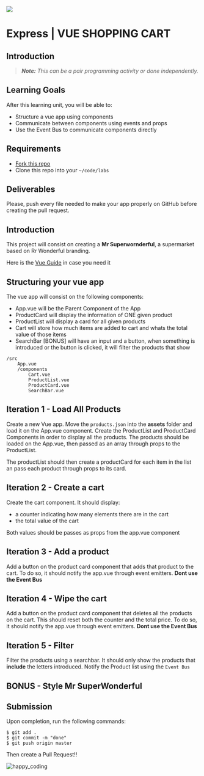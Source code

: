 ![](https://user-images.githubusercontent.com/970858/63474771-d6734700-c469-11e9-83bb-9429da563909.png)

# Express | VUE SHOPPING CART

## Introduction

> ***Note:*** _This can be a pair programming activity or done independently._

## Learning Goals

After this learning unit, you will be able to:

- Structure a vue app using components
- Communicate between components using events and props
- Use the Event Bus to communicate components directly

## Requirements

- [Fork this repo](https://guides.github.com/activities/forking/)
- Clone this repo into your `~/code/labs`

## Deliverables

Please, push every file needed to make your app properly on GitHub before creating the pull request.

## Introduction

This project will consist on creating a **Mr Superwornderful**, a supermarket based on Rr Wonderful branding.

Here is the [Vue Guide](https://vuejs.org/v2/guide/) in case you need it

## Structuring your vue app

The vue app will consist on the following components:

- App.vue will be the Parent Component of the App
- ProductCard will display the information of ONE given product
- ProductList will display a card for all given products
- Cart will store how much items are added to cart and whats the total value of those items
- SearchBar [BONUS] will have an input and a button, when something is introduced or the button is clicked, it will filter the products that show

```
/src
    App.vue
    /components
        Cart.vue
        ProductList.vue
        ProductCard.vue
        SearchBar.vue
```


## Iteration 1 - Load All Products

Create a new Vue app. Move the `products.json` into the **assets** folder and load it on the App.vue component. Create the ProductList and ProductCard Components in order to display all the products. The products should be loaded on the App.vue, then passed as an array through props to the ProductList.

The productList should then create a productCard for each item in the list an pass each product through props to its card.

## Iteration 2 - Create a cart

Create the cart component. It should display:

- a counter indicating how many elements there are in the cart
- the total value of the cart

Both values should be passes as props from the app.vue component

## Iteration 3 - Add a product

Add a button on the product card component that adds that product to the cart. To do so, it should notify the app.vue through event emitters. **Dont use the Event Bus**

## Iteration 4 - Wipe the cart

Add a button on the product card component that deletes all the products on the cart. This should reset both the counter and the total price. To do so, it should notify the app.vue through event emitters. **Dont use the Event Bus**

## Iteration 5 - Filter

Filter the products using a searchbar. It should only show the products that **include** the letters introduced. Notify the Product list using the `Event Bus`

## BONUS - Style Mr SuperWonderful

## Submission

Upon completion, run the following commands:

```
$ git add .
$ git commit -m "done"
$ git push origin master
```

Then create a Pull Request!!


![happy_coding](https://user-images.githubusercontent.com/970858/63899010-c23fc480-c9ea-11e9-84a2-542907e42362.png)

